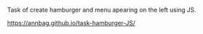 Task of create hamburger and menu apearing on the left using JS.

https://annbag.github.io/task-hamburger-JS/
